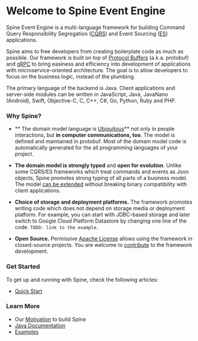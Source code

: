 # Welcome to Spine Event Engine

Spine Event Engine is a multi-language framework for building Command Query Responsibility Segregation ([CQRS](http://martinfowler.com/bliki/CQRS.html)) and Event Sourcing ([ES](http://martinfowler.com/eaaDev/EventSourcing.html)) applications.

Spine aims to free developers from creating boilerplate code as much as possible. Our framework is built on top of [Protocol Buffers](https://developers.google.com/protocol-buffers/) (a.k.a. protobuf) and [gRPC](http://www.grpc.io/) to bring easiness and efficiency into development of applications with microservice-oriented architecture. The goal is to allow developers to focus on the business logic, instead of the plumbing.

The primary language of the backend is Java. Client applications and server-side modules can be written in JavaScript, Java, JavaNano (Android), Swift, Objective-C, C, C++, C#, Go, Python, Ruby and PHP.

### Why Spine?

*  ** The domain model language is [Ubiquitous](http://martinfowler.com/bliki/UbiquitousLanguage.html)** not only in people interactions, but **in computer communications, too**. The model is defined and maintained in protobuf. Most of the domain model code is automatically generated for the all programming languages of your project.

*  **The domain model is strongly typed** and **open for evolution**. Unlike some CQRS/ES frameworks which treat commands and events as Json objects, Spine promotes strong typing of all parts of a business model. The model [can be extended](https://developers.google.com/protocol-buffers/docs/proto3#updating) without breaking binary compatibility with client applications.

*  **Choice of storage and deployment platforms.** The framework promotes writing code which does not depend on storage media or deployment platform. For example, you can start with JDBC-based storage and later switch to Google Cloud Platform Datastore by changing one line of the code. `TODO: link to the example.`

*  **Open Source.** Permissive [Apache  License](https://github.com/SpineEventEngine/core-java/blob/master/LICENSE) allows using the framework in closed-source projects. You are welcome to [contribute](/contribute/index.html) to the framework development.

### Get Started

To get up and running with Spine, check the following articles:
* [Quick Start](/getting-started/index.md)

### Learn More

* Our [Motivation](/motivation/index.md) to build Spine
* [Java Documentation](/java.index.md)
* [Examples](/examples/index.md)